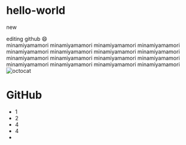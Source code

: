 # hello-world
new

editing
github
:smile:</br>
minamiyamamori minamiyamamori minamiyamamori minamiyamamori minamiyamamori minamiyamamori minamiyamamori minamiyamamori minamiyamamori minamiyamamori minamiyamamori minamiyamamori minamiyamamori minamiyamamori minamiyamamori minamiyamamori 
![octocat](http://cdn-ak.f.st-hatena.com/images/fotolife/k/kahonyuun/20130310/20130310002006.png)
# GitHub
* 1
* 2
* 4
* 4
* 
